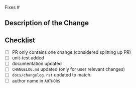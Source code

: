 Fixes #

## Description of the Change

## Checklist

- [ ] PR only contains one change (considered splitting up PR)
- [ ] unit-test added
- [ ] documentation updated
- [ ] `CHANGELOG.md` updated (only for user relevant changes)
- [ ] `docs/changelog.rst` updated to match.
- [ ] author name in `AUTHORS`
